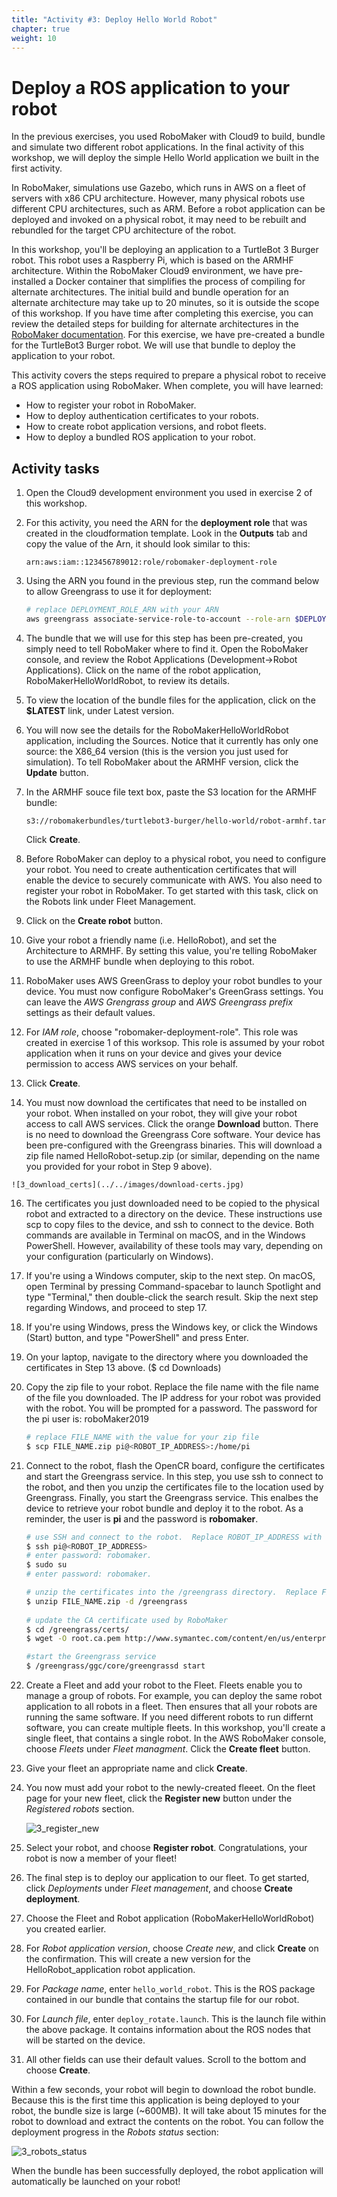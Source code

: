 ```yaml
---
title: "Activity #3: Deploy Hello World Robot"
chapter: true
weight: 10
---
```


# Deploy a ROS application to your robot

In the previous exercises, you used RoboMaker with Cloud9 to build, bundle and simulate two different robot applications. In the final activity of this workshop, we will deploy the simple Hello World application we built in the first activity. 

In RoboMaker, simulations use Gazebo, which runs in AWS on a fleet of servers with x86 CPU architecture.  However, many physical robots use different CPU architectures, such as ARM.  Before a robot application can be deployed and invoked on a physical robot, it may need to be rebuilt and rebundled for the target CPU architecture of the robot.

In this workshop, you'll be deploying an application to a TurtleBot 3 Burger robot.  This robot uses a Raspberry Pi, which is based on the ARMHF architecture.  Within the RoboMaker Cloud9 environment, we have pre-installed a Docker container that simplifies the process of compiling for alternate architectures.  The initial build and bundle operation for an alternate architecture may take up to 20 minutes, so it is outside the scope of this workshop.  If you have time after completing this exercise, you can review the detailed steps for building for alternate architectures in the [RoboMaker documentation](https://docs.aws.amazon.com/robomaker/latest/dg/gs-deploy.html).  For this exercise, we have pre-created a bundle for the TurtleBot3 Burger robot.  We will use that bundle to deploy the application to your robot.

This activity covers the steps required to prepare a physical robot to receive a ROS application using RoboMaker. When complete, you will have learned:

* How to register your robot in RoboMaker.
* How to deploy authentication certificates to your robots.
* How to create robot application versions, and robot fleets.
* How to deploy a bundled ROS application to your robot.

## Activity tasks

1. Open the Cloud9 development environment you used in exercise 2 of this workshop.

2.  For this activity, you need the ARN for the **deployment role** that was created in the cloudformation template.  Look in the **Outputs** tab and copy the value of the Arn, it should look similar to this:

    ```text
    arn:aws:iam::123456789012:role/robomaker-deployment-role
    ```
   
3. Using the ARN you found in the previous step, run the command below to allow Greengrass to use it for deployment:
   
    ```bash
    # replace DEPLOYMENT_ROLE_ARN with your ARN
    aws greengrass associate-service-role-to-account --role-arn $DEPLOYMENT_ROLE_ARN
    ```

6. The bundle that we will use for this step has been pre-created, you simply need to tell RoboMaker where to find it.  Open the RoboMaker console, and review the Robot Applications (Development->Robot Applications).  Click on the name of the robot application, RoboMakerHelloWorldRobot, to review its details.

7. To view the location of the bundle files for the application, click on the **$LATEST** link, under Latest version.

6. You will now see the details for the RoboMakerHelloWorldRobot application, including the Sources.  Notice that it currently has only one source:  the X86_64 version (this is the version you just used for simulation).  To tell RoboMaker about the ARMHF version, click the **Update** button.

8. In the ARMHF souce file text box, paste the S3 location for the ARMHF bundle:

    ```text
    s3://robomakerbundles/turtlebot3-burger/hello-world/robot-armhf.tar
    ```

    Click **Create**.
   
9. Before RoboMaker can deploy to a physical robot, you need to configure your robot.  You need to create authentication certificates that will enable the device to securely communicate with AWS.  You also need to register your robot in RoboMaker.  To get started with this task, click on the Robots link under Fleet Management.

10. Click on the **Create robot** button.

11. Give your robot a friendly name (i.e. HelloRobot), and set the Architecture to ARMHF.  By setting this value, you're telling RoboMaker to use the ARMHF bundle when deploying to this robot.

12. RoboMaker uses AWS GreenGrass to deploy your robot bundles to your device.  You must now configure RoboMaker's GreenGrass settings.  You can leave the *AWS Grengrass group* and *AWS Greengrass prefix* settings as their default values.  

13.  For *IAM role*, choose "robomaker-deployment-role".  This role was created in exercise 1 of this worksop.  This role is assumed by your robot application when it runs on your device and gives your device permission to access AWS services on your behalf.

14.  Click **Create**.

15.  You must now download the certificates that need to be installed on your robot.  When installed on your robot, they will give your robot access to call AWS services.  Click the orange **Download** button.  There is no need to download the Greengrass Core software.  Your device has been pre-configured with the Greengrass binaries.  This will download a zip file named HelloRobot-setup.zip (or similar, depending on the name you provided for your robot in Step 9 above).

    ![3_download_certs](../../images/download-certs.jpg)

16.  The certificates you just downloaded need to be copied to the physical robot and extracted to a directory on the device.  These instructions use scp to copy files to the device, and ssh to connect to the device.  Both commands are available in Terminal on macOS, and in the Windows PowerShell.  However, availability of these tools may vary, depending on your configuration (particularly on Windows).

17. If you're using a Windows computer, skip to the next step.  On macOS, open Terminal by pressing Command-spacebar to launch Spotlight and type "Terminal," then double-click the search result.  Skip the next step regarding Windows, and proceed to step 17.

18. If you're using Windows, press the Windows key, or click the Windows (Start) button, and type "PowerShell" and press Enter.

19. On your laptop, navigate to the directory where you downloaded the certificates in Step 13 above. ($ cd Downloads)

20. Copy the zip file to your robot.  Replace the file name with the file name of the file you downloaded.  The IP address for your robot was provided with the robot.  You will be prompted for a password.  The password for the pi user is: roboMaker2019
   
    ```bash
    # replace FILE_NAME with the value for your zip file
    $ scp FILE_NAME.zip pi@<ROBOT_IP_ADDRESS>:/home/pi 
    ```

21. Connect to the robot, flash the OpenCR board, configure the certificates and start the Greengrass service.  In this step, you use ssh to connect to the robot, and then you unzip the certificates file to the location used by Greengrass.  Finally, you start the Greengrass service.  This enalbes the device to retrieve your robot bundle and deploy it to the robot. As a reminder, the user is **pi** and the password is **robomaker**.
   
    ```bash
    # use SSH and connect to the robot.  Replace ROBOT_IP_ADDRESS with the IP address for your device.
    $ ssh pi@<ROBOT_IP_ADDRESS>
    # enter password: robomaker.
    $ sudo su
    # enter password: robomaker.

    # unzip the certificates into the /greengrass directory.  Replace FILE_NAME with file you copied earlier.
    $ unzip FILE_NAME.zip -d /greengrass
   
    # update the CA certificate used by RoboMaker
    $ cd /greengrass/certs/
    $ wget -O root.ca.pem http://www.symantec.com/content/en/us/enterprise/verisign/roots/VeriSign-Class%203-Public-Primary-Certification-Authority-G5.pem

    #start the Greengrass service
    $ /greengrass/ggc/core/greengrassd start
    ```

22. Create a Fleet and add your robot to the Fleet.  Fleets enable you to manage a group of robots.  For example, you can deploy the same robot application to all robots in a fleet.  Then ensures that all your robots are running the same software.  If you need different robots to run differnt software, you can create multiple fleets.  In this workshop, you'll create a single fleet, that contains a single robot.  In the AWS RoboMaker console, choose *Fleets* under *Fleet managment*.  Click the **Create fleet** button. 

23. Give your fleet an appropriate name and click **Create**.

24. You now must add your robot to the newly-created fleeet.  On the fleet page for your new fleet, click the **Register new** button under the *Registered robots* section.

    ![3_register_new](../../images/register_new.jpg)

25. Select your robot, and choose **Register robot**.  Congratulations, your robot is now a member of your fleet!

26. The final step is to deploy our application to our fleet.  To get started, click *Deployments* under *Fleet management*, and choose **Create deployment**.  

27. Choose the Fleet and Robot application (RoboMakerHelloWorldRobot) you created earlier.  

28. For *Robot application version*, choose *Create new*, and click **Create** on the confirmation.  This will create a new version for the HelloRobot_application robot application.

29. For *Package name*, enter `hello_world_robot`.  This is the ROS package contained in our bundle that contains the startup file for our robot.

30. For *Launch file*, enter `deploy_rotate.launch`.  This is the launch file within the above package.  It contains information about the ROS nodes that will be started on the device.

31. All other fields can use their default values.  Scroll to the bottom and choose **Create**.
   
Within a few seconds, your robot will begin to download the robot bundle.  Because this is the first time this application is being deployed to your robot, the bundle size is large (~600MB).  It will take about 15 minutes for the robot to download and extract the contents on the robot.  You can follow the deployment progress in the *Robots status* section:

![3_robots_status](../../images/robots-status.png)

When the bundle has been successfully deployed, the robot application will automatically be launched on your robot!




